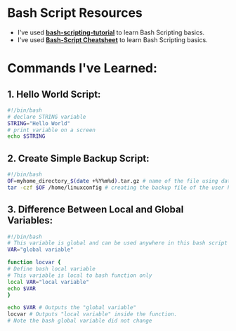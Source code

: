 # Bash Script Resources

- I've used [**bash-scripting-tutorial**](https://linuxconfig.org/bash-scripting-tutorial) to learn Bash Scripting basics.
- I've used [**Bash-Script Cheatsheet**](https://devhints.io/bash) to learn Bash Scripting basics.

# Commands I've Learned: 

## 1. Hello World Script:
```bash
#!/bin/bash
# declare STRING variable
STRING="Hello World"
# print variable on a screen
echo $STRING
```

## 2. Create Simple Backup Script:
```bash
#!/bin/bash
OF=myhome_directory_$(date +%Y%m%d).tar.gz # name of the file using date to know which date the backup created and using variables.
tar -czf $OF /home/linuxconfig # creating the backup file of the user home directory.
```

## 3. Difference Between Local and Global Variables:
```bash
#!/bin/bash
# This variable is global and can be used anywhere in this bash script
VAR="global variable"

function locvar {
# Define bash local variable
# This variable is local to bash function only
local VAR="local variable"
echo $VAR
}

echo $VAR # Outputs the "global variable"
locvar # Outputs "local variable" inside the function.
# Note the bash global variable did not change
```


